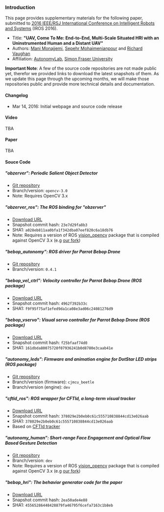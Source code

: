 ### Introduction

This page provides supplementary materials for the following paper, submitted to [2016 IEEE/RSJ International Conference on Intelligent Robots and Systems](http://www.iros2016.org/) (IROS 2016).

- Title: **"UAV, Come To Me: End-to-End, Multi-Scale Situated HRI with an Uninstrumented Human and a Distant UAV"**
- Authors: [Mani Monajjemi](https://mani.im), [Sepehr Mohaimenianpour](http://sepehr.im) and [Richard Vaughan](https://www.cs.sfu.ca/~vaughan/)
- Affiliation: [AutonomyLab](http://autonomylab.org/), [Simon Fraser University](http://sfu.ca)

**Important Note**: A few of the source code repositories are not made public yet, therefor we provided links to download the latest snapshots of them. As we update this page through the upcoming months, we will make those repositories public and provide more technical details and documentation.

#### Changelog

- Mar 14, 2016: Initial webpage and source code release

#### Video

TBA

#### Paper

TBA

#### Souce Code

##### "obzerver": Periodic Salient Object Detector

- [Git repository](https://github.com/AutonomyLab/obzerver)
- Branch/version: `opencv-3.0`
- Note: Requires OpenCV 3.x

##### "obzerver_ros": The ROS binding for "obzerver"

- [Download URL](https://github.com/AutonomyLab/bebop_hri/releases/download/iros16_submission/AutonomyLab-obzerver_ros-23e7d29fa8b3.tar.gz)
- Snapshot commit hash: `23e7d29fa8b3`
- SHA1: `a028eb811aa0bfa1f342dba07eef820c6a18db76`
- Note: Requires a version of ROS [vision_opencv](https://github.com/ros-perception/vision_opencv) package that is compiled against OpenCV 3.x (e.g [our fork](https://github.com/AutonomyLab/vision_opencv))

##### "bebop_autonomy": ROS driver for Parrot Bebop Drone 

- [Git repository](https://github.com/AutonomyLab/bebop_autonomy)
- Branch/version: `0.4.1`

##### "bebop_vel_ctrl": Velocity controller for Parrot Bebop Drone (ROS package)

- [Download URL](https://github.com/AutonomyLab/bebop_hri/releases/download/iros16_submission/AutonomyLab-bebop_vel_ctrl-4962f392b33c.tar.gz)
- Snapshot commit hash: `4962f392b33c`
- SHA1: `f9f95f75af1efed9da1ca08e3ad06c24081276d9`

##### "bebop_vservo": Visual servo controller for Parrot Bebop Drone (ROS package)

- [Download URL](https://github.com/AutonomyLab/bebop_hri/releases/download/iros16_submission/AutonomyLab-bebop_vservo-f25bfaaf74d0.tar.gz)
- Snapshot commit hash: `f25bfaaf74d0`
- SHA1: `161dbda80075720f07936241b0d8780e3caab41e`

##### "autonomy_leds": Firmware and animation engine for DotStar LED strips (ROS package)

- [Git repository](https://github.com/AutonomyLab/autonomy_leds)
- Branch/version (firmware): `cjmcu_beetle`
- Branch/version (engine): `dev`

##### "cftld_ros": ROS wrapper for CFTld, a long-term visual tracker

- [Download URL](https://github.com/AutonomyLab/bebop_hri/releases/download/iros16_submission/AutonomyLab-cftld_ros-68eb0b0774ae.tar.gz)
- Snapshot commit hash: `378029e2b0eb0c61c555710838844cd13e026aab`
- SHA1: `378029e2b0eb0c61c555710838844cd13e026aab`
- Based on [CFTld tracker](https://github.com/klahaag/CFtld)

##### "autonomy_human": Short-range Face Engagement and Optical Flow Based Gesture Detection

- [Git repository](https://github.com/AutonomyLab/autonomy_hri/tree/dev/autonomy_human)
- Branch/version: `dev`
- Note: Requires a version of ROS [vision_opencv](https://github.com/ros-perception/vision_opencv) package that is compiled against OpenCV 3.x (e.g [our fork](https://github.com/AutonomyLab/vision_opencv))

##### "bebop_hri": The behavior generator code for the paper

- [Download URL](https://github.com/AutonomyLab/bebop_hri/releases/download/iros16_submission/AutonomyLab-bebop_hri-2ea50ade4e88.tar.gz)
- Snapshot commit hash: `2ea50ade4e88`
- SHA1: `45565286448428879fa46795f6cefa7163c1b8eb`
